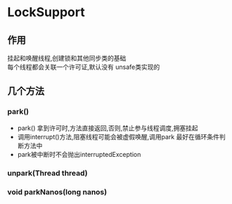 # LockSupport

## 作用

挂起和唤醒线程,创建锁和其他同步类的基础\
每个线程都会关联一个许可证,默认没有
unsafe类实现的

## 几个方法

### park()

* park() 拿到许可时,方法直接返回,否则,禁止参与线程调度,拥塞挂起
* 调用interrupt()方法,阻塞线程可能会被虚假唤醒,调用park 最好在循环条件判断方法中
* park被中断时不会抛出interruptedException

### unpark(Thread thread)

### void parkNanos(long nanos)
